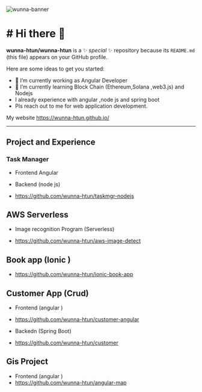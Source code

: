 ![wunna-banner](https://user-images.githubusercontent.com/50322856/161447633-42dc268b-c57e-49c9-bc50-b3d4eee03eb8.jpg)



# # Hi there 👋


**wunna-htun/wunna-htun** is a ✨ _special_ ✨ repository because its `README.md` (this file) appears on your GitHub profile.

Here are some ideas to get you started:

- 🔭 I’m currently working as Angular Developer
- 🌱 I’m currently learning Block Chain (Ethereum,Solana ,web3.js) and Nodejs 
-  I already experience with angular ,node js and spring boot 
-  Pls reach out to me for web application development.

My website 
https://wunna-htun.github.io/

___

## Project and Experience


### Task Manager 

 * Frontend Angular 

 * Backend (node js)
 * https://github.com/wunna-htun/taskmgr-nodejs
 



## AWS Serverless


* Image recognition Program (Serverless)


* https://github.com/wunna-htun/aws-image-detect





## Book app (Ionic )


* https://github.com/wunna-htun/ionic-book-app




## Customer App (Crud)



* Frontend (angular )
* https://github.com/wunna-htun/customer-angular



* Backedn (Spring Boot)
* https://github.com/wunna-htun/customer


## Gis Project 



* Frontend (angular )
* https://github.com/wunna-htun/angular-map



<!-- 
- 👯 I’m looking to collaborate on ...
- 🤔 I’m looking for help with 
- 💬 Ask me about ...
- 📫 How to reach me: ...
- 😄 Pronouns: ...
- ⚡ Fun fact: ... -->

